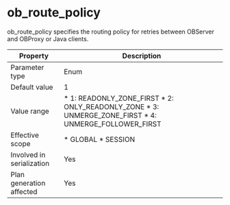 ob_route_policy 
====================================

ob_route_policy specifies the routing policy for retries between OBServer and OBProxy or Java clients. 


|       **Property**        |                                                                                                                          **Description**                                                                                                                           |
|---------------------------|--------------------------------------------------------------------------------------------------------------------------------------------------------------------------------------------------------------------------------------------------------------------|
| Parameter type            | Enum                                                                                                                                                                                                                                                               |
| Default value             | 1                                                                                                                                                                                                                                                                  |
| Value range               | * 1: READONLY_ZONE_FIRST   * 2: ONLY_READONLY_ZONE   * 3: UNMERGE_ZONE_FIRST   * 4: UNMERGE_FOLLOWER_FIRST    |
| Effective scope           | * GLOBAL   * SESSION                                                                                                                                                            |
| Involved in serialization | Yes                                                                                                                                                                                                                                                                |
| Plan generation affected  | Yes                                                                                                                                                                                                                                                                |


